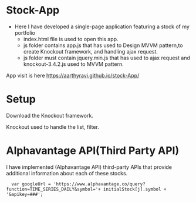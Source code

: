 # Stock-App
  * Here I have developed a single-page application featuring a stock of my portfolio
     * index.html file is used to open this app.
     * js folder contains app.js that has used to Design MVVM pattern,to create Knockout framework, and handling ajax request.
     * js folder must contain jquery.min.js that has used to ajax request and knockout-3.4.2.js used to MVVM pattern. 
  
 
App visit is here <https://aarthyravi.github.io/stock-App/> 

# Setup
Download the Knockout framework. 

Knockout used to handle the list, filter.

# Alphavantage API(Third Party API)
  I have implemented (Alphavantage API) third-party APIs that provide additional information about each of these stocks.
  
      var googleUrl = 'https://www.alphavantage.co/query?function=TIME_SERIES_DAILY&symbol='+ initialStock[j].symbol + '&apikey=###';
  
